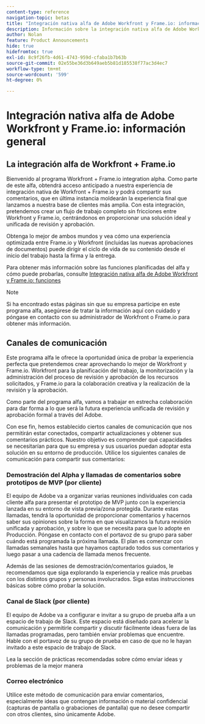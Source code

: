 ```yaml
---
content-type: reference
navigation-topic: betas
title: "Integración nativa alfa de Adobe Workfront y Frame.io: información general"
description: Información sobre la integración nativa alfa de Adobe Workfront y Frame.io
author: Nolan
feature: Product Announcements
hide: true
hidefromtoc: true
exl-id: 8c9f26fb-4d61-4743-959d-cfaba1b7b63b
source-git-commit: 02e55be36d3b649aeb5b81d185538f77ac3d4ec7
workflow-type: tm+mt
source-wordcount: '599'
ht-degree: 0%

---
```


# Integración nativa alfa de Adobe Workfront y Frame.io: información general

## La integración alfa de Workfront + Frame.io

Bienvenido al programa Workfront + Frame.io integration alpha. Como parte de este alfa, obtendrá acceso anticipado a nuestra experiencia de integración nativa de Workfront + Frame.io y podrá compartir sus comentarios, que en última instancia moldearán la experiencia final que lanzamos a nuestra base de clientes más amplia. Con esta integración, pretendemos crear un flujo de trabajo completo sin fricciones entre Workfront y Frame.io, centrándonos en proporcionar una solución ideal y unificada de revisión y aprobación.

Obtenga lo mejor de ambos mundos y vea cómo una experiencia optimizada entre Frame.io y Workfront (incluidas las nuevas aprobaciones de documentos) puede dirigir el ciclo de vida de su contenido desde el inicio del trabajo hasta la firma y la entrega.


Para obtener más información sobre las funciones planificadas del alfa y cómo puede probarlas, consulte [Integración nativa alfa de Adobe Workfront y Frame.io: funciones](/help/quicksilver/product-announcements/betas/frame-io-wf-integration-alpha/frame-io-wf-integration-alpha-features.md)

>[!NOTE]
>
>Si ha encontrado estas páginas sin que su empresa participe en este programa alfa, asegúrese de tratar la información aquí con cuidado y póngase en contacto con su administrador de Workfront o Frame.io para obtener más información.

## Canales de comunicación

Este programa alfa le ofrece la oportunidad única de probar la experiencia perfecta que pretendemos crear aprovechando lo mejor de Workfront y Frame.io. Workfront para la planificación del trabajo, la monitorización y la administración del proceso de revisión y aprobación de los recursos solicitados, y Frame.io para la colaboración creativa y la realización de la revisión y la aprobación.

Como parte del programa alfa, vamos a trabajar en estrecha colaboración para dar forma a lo que será la futura experiencia unificada de revisión y aprobación formal a través del Adobe.

Con ese fin, hemos establecido ciertos canales de comunicación que nos permitirán estar conectados, compartir actualizaciones y obtener sus comentarios prácticos. Nuestro objetivo es comprender qué capacidades se necesitarían para que su empresa y sus usuarios puedan adoptar esta solución en su entorno de producción. Utilice los siguientes canales de comunicación para compartir sus comentarios:

### Demostración del Alpha y llamadas de comentarios sobre prototipos de MVP (por cliente)

El equipo de Adobe va a organizar varias reuniones individuales con cada cliente alfa para presentar el prototipo de MVP junto con la experiencia lanzada en su entorno de vista previa/zona protegida. Durante estas llamadas, tendrá la oportunidad de proporcionar comentarios y hacernos saber sus opiniones sobre la forma en que visualizamos la futura revisión unificada y aprobación, y sobre lo que se necesita para que lo adopte en Producción. Póngase en contacto con el portavoz de su grupo para saber cuándo está programada la próxima llamada. El plan es comenzar con llamadas semanales hasta que hayamos capturado todos sus comentarios y luego pasar a una cadencia de llamada menos frecuente.

Además de las sesiones de demostración/comentarios guiados, le recomendamos que siga explorando la experiencia y realice más pruebas con los distintos grupos y personas involucrados. Siga estas instrucciones básicas sobre cómo probar la solución.

### Canal de Slack (por cliente)

El equipo de Adobe va a configurar e invitar a su grupo de prueba alfa a un espacio de trabajo de Slack. Este espacio está diseñado para acelerar la comunicación y permitirle compartir y discutir fácilmente ideas fuera de las llamadas programadas, pero también enviar problemas que encuentre. Hable con el portavoz de su grupo de prueba en caso de que no le hayan invitado a este espacio de trabajo de Slack.

Lea la sección de prácticas recomendadas sobre cómo enviar ideas y problemas de la mejor manera

### Correo electrónico

Utilice este método de comunicación para enviar comentarios, especialmente ideas que contengan información o material confidencial (capturas de pantalla o grabaciones de pantalla) que no desee compartir con otros clientes, sino únicamente Adobe.


<!--
## Send feedback 

We value your input and believe that your perspective is crucial in helping us create the best experience possible. Because we're specifically looking at understanding what capabilities would be required to have you adopt the solution in Production, please   

Mention it during our regular demo/feedback calls 

Share it on our alpha program slack channel  

Or send it via e-mail to ossmann@adobe.com 

### How to best submit ideas 

Please try to give as much context as possible by describing 

The goal you want to achieve (aka "Job-to-be-done") 

the problem that keeps you from achieving this goal 

how a potential solution could look like 

Don't forget to include screenshots or screen recordings as well as examples to best describe your idea.  

## How to best submit issues / bugs 

In case you discover any issues or bugs please share them via our Slack channel so it's easier for the team to ask questions and have them resolved as soon as possible. 

Please try to give as much context as possible by answering the following questions: 

What did you expect to happen? 

What really happened? 

Steps to reproduce the issue?  

Please attach a screenshot if possible -->
